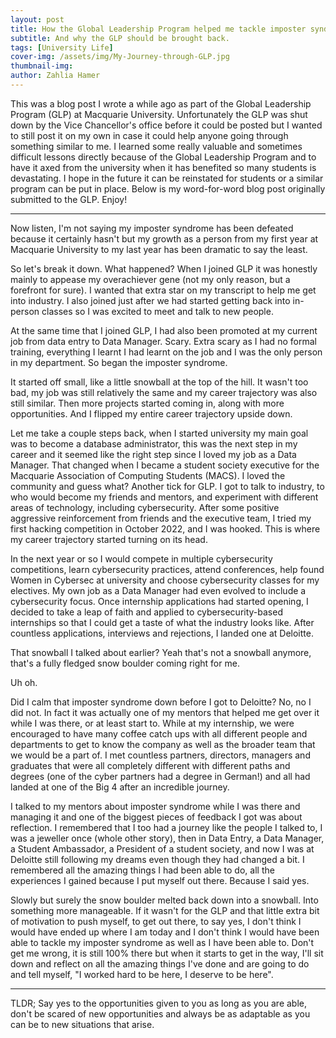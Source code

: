 ```yaml
---
layout: post
title: How the Global Leadership Program helped me tackle imposter syndrome.
subtitle: And why the GLP should be brought back.
tags: [University Life]
cover-img: /assets/img/My-Journey-through-GLP.jpg
thumbnail-img:
author: Zahlia Hamer
---
```


This was a blog post I wrote a while ago as part of the Global Leadership Program (GLP) at Macquarie University. Unfortunately the GLP was shut down by the Vice Chancellor's office before it could be posted but I wanted to still post it on my own in case it could help anyone going through something similar to me. I learned some really valuable and sometimes difficult lessons directly because of the Global Leadership Program and to have it axed from the university when it has benefited so many students is devastating. I hope in the future it can be reinstated for students or a similar program can be put in place. Below is my word-for-word blog post originally submitted to the GLP. Enjoy!

---
Now listen, I'm not saying my imposter syndrome has been defeated because it certainly hasn't but my growth as a person from my first year at Macquarie University to my last year has been dramatic to say the least. 

So let's break it down. What happened? When I joined GLP it was honestly mainly to appease my overachiever gene (not my only reason, but a forefront for sure). I wanted that extra star on my transcript to help me get into industry. I also joined just after we had started getting back into in-person classes so I was excited to meet and talk to new people.

At the same time that I joined GLP, I had also been promoted at my current job from data entry to Data Manager. Scary. Extra scary as I had no formal training, everything I learnt I had learnt on the job and I was the only person in my department. So began the imposter syndrome.

It started off small, like a little snowball at the top of the hill. It wasn't too bad, my job was still relatively the same and my career trajectory was also still similar. Then more projects started coming in, along with more opportunities. And I flipped my entire career trajectory upside down.

Let me take a couple steps back, when I started university my main goal was to become a database administrator, this was the next step in my career and it seemed like the right step since I loved my job as a Data Manager. That changed when I became a student society executive for the Macquarie Association of Computing Students (MACS). I loved the community and guess what? Another tick for GLP. I got to talk to industry, to who would become my friends and mentors, and experiment with different areas of technology, including cybersecurity. After some positive aggressive reinforcement from friends and the executive team, I tried my first hacking competition in October 2022, and I was hooked. This is where my career trajectory started turning on its head.

In the next year or so I would compete in multiple cybersecurity competitions, learn cybersecurity practices, attend conferences, help found Women in Cybersec at university and choose cybersecurity classes for my electives. My own job as a Data Manager had even evolved to include a cybersecurity focus. Once internship applications had started opening, I decided to take a leap of faith and applied to cybersecurity-based internships so that I could get a taste of what the industry looks like. After countless applications, interviews and rejections, I landed one at Deloitte.

That snowball I talked about earlier? Yeah that's not a snowball anymore, that's a fully fledged snow boulder coming right for me.

Uh oh.

Did I calm that imposter syndrome down before I got to Deloitte? No, no I did not. In fact it was actually one of my mentors that helped me get over it while I was there, or at least start to. While at my internship, we were encouraged to have many coffee catch ups with all different people and departments to get to know the company as well as the broader team that we would be a part of. I met countless partners, directors, managers and graduates that were all completely different with different paths and degrees (one of the cyber partners had a degree in German!) and all had landed at one of the Big 4 after an incredible journey. 

I talked to my mentors about imposter syndrome while I was there and managing it and one of the biggest pieces of feedback I got was about reflection. I remembered that I too had a journey like the people I talked to, I was a jeweller once (whole other story), then in Data Entry, a Data Manager, a Student Ambassador, a President of a student society, and now I was at Deloitte still following my dreams even though they had changed a bit. I remembered all the amazing things I had been able to do, all the experiences I gained because I put myself out there. Because I said yes.

Slowly but surely the snow boulder melted back down into a snowball. Into something more manageable. If it wasn't for the GLP and that little extra bit of motivation to push myself, to get out there, to say yes, I don't think I would have ended up where I am today and I don't think I would have been able to tackle my imposter syndrome as well as I have been able to. Don't get me wrong, it is still 100% there but when it starts to get in the way, I'll sit down and reflect on all the amazing things I've done and are going to do and tell myself, "I worked hard to be here, I deserve to be here".

---

TLDR; Say yes to the opportunities given to you as long as you are able, don't be scared of new opportunities and always be as adaptable as you can be to new situations that arise.